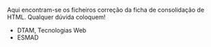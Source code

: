 Aqui encontram-se os ficheiros correção da ficha de consolidação de HTML.
Qualquer dúvida coloquem!

- DTAM, Tecnologias Web
- ESMAD
